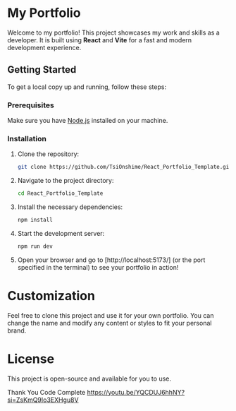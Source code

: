 # My Portfolio

Welcome to my portfolio! This project showcases my work and skills as a developer. It is built using **React** and **Vite** for a fast and modern development experience.

## Getting Started

To get a local copy up and running, follow these steps:

### Prerequisites

Make sure you have [Node.js](https://nodejs.org/) installed on your machine.

### Installation

1. Clone the repository:

   ```bash
   git clone https://github.com/TsiOnshime/React_Portfolio_Template.git

2. Navigate to the project directory:

      ```bash
   cd React_Portfolio_Template

3. Install the necessary dependencies:

    ```bash
   npm install

4. Start the development server:

    ```bash
   npm run dev

5. Open your browser and go to [http://localhost:5173/] (or the port specified in the terminal) to see your portfolio in action!

# Customization

Feel free to clone this project and use it for your own portfolio. You can change the name and modify any content or styles to fit your personal brand.

# License
This project is open-source and available for you to use.


Thank You Code Complete https://youtu.be/YQCDUJ6hhNY?si=ZsKmQ9Io3EXHgu8V
